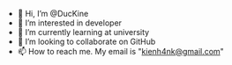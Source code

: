 - 👋 Hi, I’m @DucKine
- 👀 I’m interested in developer
- 🌱 I’m currently learning at university
- 💞️ I’m looking to collaborate on GitHub 
- 📫 How to reach me. My email is "kienh4nk@gmail.com"

<!---
DucKine/DucKine is a ✨ special ✨ repository because its `README.md` (this file) appears on your GitHub profile.
You can click the Preview link to take a look at your changes.
--->
